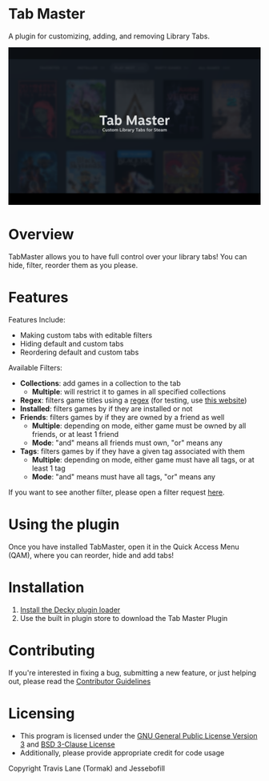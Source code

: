 # Tab Master

A plugin for customizing, adding, and removing Library Tabs.

![Main View](./assets/thumbnail.png)


# Overview

TabMaster allows you to have full control over your library tabs! You can hide, filter, reorder them as you please.


# Features

Features Include:<br/>
 - Making custom tabs with editable filters
 - Hiding default and custom tabs
 - Reordering default and custom tabs

Available Filters:
 - **Collections**: add games in a collection to the tab
   - **Multiple**: will restrict it to games in all specified collections
 - **Regex**: filters game titles using a [regex](https://medium.com/factory-mind/regex-tutorial-a-simple-cheatsheet-by-examples-649dc1c3f285) (for testing, use [this website](https://regexr.com/))
 - **Installed**: filters games by if they are installed or not
 - **Friends**: filters games by if they are owned by a friend as well
   - **Multiple**: depending on mode, either game must be owned by all friends, or at least 1 friend
   - **Mode**: "and" means all friends must own, "or" means any
 - **Tags**: filters games by if they have a given tag associated with them
   - **Multiple**: depending on mode, either game must have all tags, or at least 1 tag
   - **Mode**: "and" means must have all tags, "or" means any

If you want to see another filter, please open a filter request [here]().


# Using the plugin

Once you have installed TabMaster, open it in the Quick Access Menu (QAM), where you can reorder, hide and add tabs!


# Installation
1. [Install the Decky plugin loader](https://github.com/SteamDeckHomebrew/decky-loader#installation)
2. Use the built in plugin store to download the Tab Master Plugin


# Contributing

If you're interested in fixing a bug, submitting a new feature, or just helping out, please read the [Contributor Guidelines](./Contributing.md)


# Licensing
 - This program is licensed under the [GNU General Public License Version 3](https://www.gnu.org/licenses/#GPL) and [BSD 3-Clause License](https://opensource.org/license/bsd-3-clause/) <br/>
 - Additionally, please provide appropriate credit for code usage

Copyright Travis Lane (Tormak) and Jessebofill 